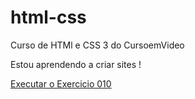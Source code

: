 # html-css
 Curso de HTMl e CSS 3 do CursoemVideo

Estou aprendendo a criar sites !


<a href="https://kaiqueitalo.github.io/exercicios/ex001/index.html"> Executar o Exercicio 010 <a>